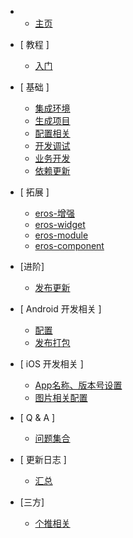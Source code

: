 - 
	- [主页](/zh-cn/)

- [ 教程 ]
	- [入门](/zh-cn/tutorial_newcomer)

- [ 基础 ]
	- [集成环境](/zh-cn/base_env)
	- [生成项目](/zh-cn/base_init)
	- [配置相关](/zh-cn/base_config)
	- [开发调试](/zh-cn/base_debug)
	- [业务开发](/zh-cn/base_dev)
	- [依赖更新](/zh-cn/base_dependencies)
	

- [ 拓展 ]
	- [eros-增强](/zh-cn/base_extend)
	- [eros-widget](/zh-cn/eros_widget)
	- [eros-module](/zh-cn/eros_sdk_module)
	- [eros-component](/zh-cn/eros_sdk_component)

- [进阶]
	- [发布更新](/zh-cn/advanced_diff)

- [ Android 开发相关 ]
	- [配置](/zh-cn/android_config)
	- [发布打包](/zh-cn/android_pack)

- [ iOS 开发相关 ]
	- [App名称、版本号设置](/zh-cn/ios_config)
	- [图片相关配置](/zh-cn/ios_image)

- [ Q & A ]
	- [问题集合](/zh-cn/QA)

- [ 更新日志 ]
	- [汇总](/zh-cn/update_log_all)
	<!-- - [eros-ios-sdk](/zh-cn/update_log_ios) -->
	<!-- - [eros-android-sdk](/zh-cn/update_log_android) -->
	<!-- - [eros-cli](/zh-cn/update_log_cli) -->
	<!-- - [eros-publish](/zh-cn/update_log_publish) -->
- [三方]
	- [个推相关](/zh-cn/getuiInfo)
